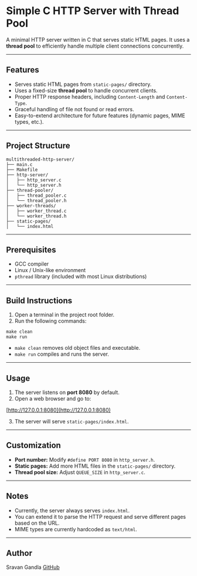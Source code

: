 # Simple C HTTP Server with Thread Pool

A minimal HTTP server written in C that serves static HTML pages.
It uses a **thread pool** to efficiently handle multiple client connections concurrently.

---

## Features

* Serves static HTML pages from `static-pages/` directory.
* Uses a fixed-size **thread pool** to handle concurrent clients.
* Proper HTTP response headers, including `Content-Length` and `Content-Type`.
* Graceful handling of file not found or read errors.
* Easy-to-extend architecture for future features (dynamic pages, MIME types, etc.).

---

## Project Structure

```
multithreaded-http-server/
├── main.c
├── Makefile
├── http-server/
│   ├── http_server.c
│   └── http_server.h
├── thread-pooler/
│   ├── thread_pooler.c
│   └── thread_pooler.h
├── worker-threads/
│   ├── worker_thread.c
│   └── worker_thread.h
├── static-pages/
│   └── index.html
```

---

## Prerequisites

* GCC compiler
* Linux / Unix-like environment
* `pthread` library (included with most Linux distributions)

---

## Build Instructions

1. Open a terminal in the project root folder.
2. Run the following commands:

```
make clean
make run
```

* `make clean` removes old object files and executable.
* `make run` compiles and runs the server.

---

## Usage

1. The server listens on **port 8080** by default.
2. Open a web browser and go to:

[http://127.0.0.1:8080](http://127.0.0.1:8080)

3. The server will serve `static-pages/index.html`.

---

## Customization

* **Port number:** Modify `#define PORT 8080` in `http_server.h`.
* **Static pages:** Add more HTML files in the `static-pages/` directory.
* **Thread pool size:** Adjust `QUEUE_SIZE` in `http_server.c`.

---

## Notes

* Currently, the server always serves `index.html`.
* You can extend it to parse the HTTP request and serve different pages based on the URL.
* MIME types are currently hardcoded as `text/html`.

---

## Author

Sravan Gandla
[GitHub](https://github.com/sravan-3)
